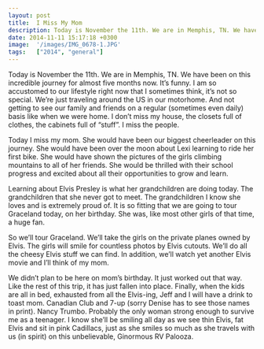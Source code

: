 ```yaml
---
layout: post
title:  I Miss My Mom
description: Today is November the 11th. We are in Memphis, TN. We have been on thisinc...
date: 2014-11-11 15:17:18 +0300
image:  '/images/IMG_0678-1.JPG'
tags:   ["2014", "general"]
---
```

<p>Today is November the 11th. We are in Memphis, TN. We have been on this incredible journey for almost five months now. It’s funny. I am so  accustomed to our lifestyle right now that I sometimes think, it’s not so special. We’re just traveling around the US in our motorhome. And not getting to see our family and friends on a regular (sometimes even daily) basis like when we were home. I don’t miss my house, the closets full of clothes, the cabinets full of “stuff”. I miss the people.</p>
<p>Today I miss my mom. She would have been our biggest cheerleader on this journey. She would have been over the moon about Lexi learning to ride her first bike. She would have shown the pictures of the girls climbing mountains to all of her friends. She would be thrilled with their school progress and excited about all their opportunities to grow and learn.</p>
<p>Learning about Elvis Presley is what her grandchildren are doing today. The grandchildren that she never got to meet. The grandchildren I know she loves and is extremely proud of. It is so fitting that we are going to tour Graceland today,  on her birthday. She was, like most other girls of that time, a huge fan.</p>
<p>So we’ll tour Graceland. We’ll take the girls on the private planes owned by Elvis. The girls will smile for countless photos by Elvis cutouts. We’ll do all the cheesy Elvis stuff we can find. In addition, we’ll watch yet another Elvis movie and I’ll think of my mom.</p>
<p>We didn’t plan to be here on mom’s birthday. It just worked out that way. Like the rest of this trip, it has just fallen into place. Finally, when the kids are all in bed, exhausted from all the Elvis-ing, Jeff and I will have a drink to toast mom. Canadian Club and 7-up (sorry Denise has to see those names in print). Nancy Trumbo. Probably the only woman strong enough to survive me as a teenager. I know she’ll be smiling all day as we see thin Elvis, fat Elvis and sit in pink Cadillacs, just as she smiles so much as she travels with us (in spirit) on this unbelievable, Ginormous RV Palooza.</p>


